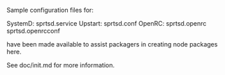 Sample configuration files for:

SystemD: sprtsd.service
Upstart: sprtsd.conf
OpenRC:  sprtsd.openrc
         sprtsd.openrcconf

have been made available to assist packagers in creating node packages here.

See doc/init.md for more information.
